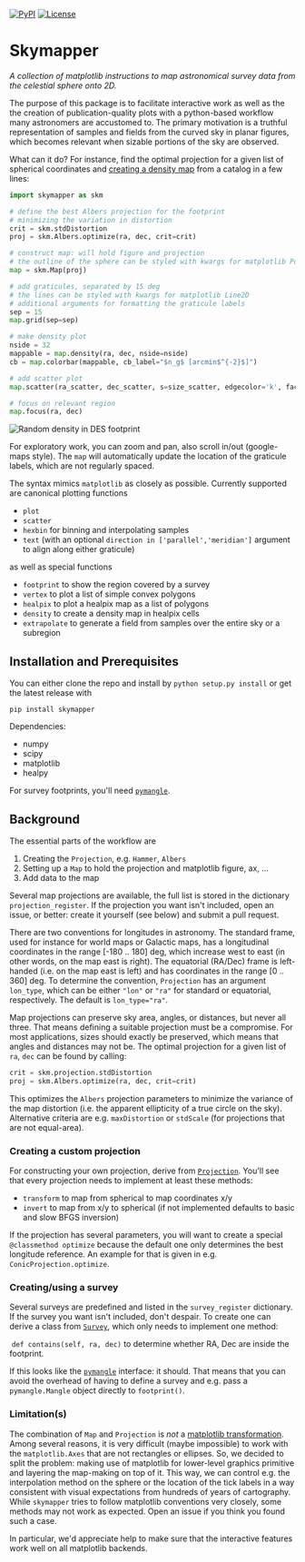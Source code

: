 [![PyPI](https://img.shields.io/pypi/v/skymapper.svg)](https://pypi.python.org/pypi/skymapper/)
[![License](https://img.shields.io/github/license/pmelchior/skymapper.svg)](https://github.com/pmelchior/skymapper/blob/master/LICENSE.md)

# Skymapper

*A collection of matplotlib instructions to map astronomical survey data from the celestial sphere onto 2D.*

The purpose of this package is to facilitate interactive work as well as the the creation of publication-quality plots with a python-based workflow many astronomers are accustomed to. The primary motivation is a truthful representation of samples and fields from the curved sky in planar figures, which becomes relevant when sizable portions of the sky are observed.

What can it do? For instance, find the optimal projection for a given list of spherical coordinates and [creating a density map](examples/example1.py) from a catalog in a few lines:

```python
import skymapper as skm

# define the best Albers projection for the footprint
# minimizing the variation in distortion
crit = skm.stdDistortion
proj = skm.Albers.optimize(ra, dec, crit=crit)

# construct map: will hold figure and projection
# the outline of the sphere can be styled with kwargs for matplotlib Polygon
map = skm.Map(proj)

# add graticules, separated by 15 deg
# the lines can be styled with kwargs for matplotlib Line2D
# additional arguments for formatting the graticule labels
sep = 15
map.grid(sep=sep)

# make density plot
nside = 32
mappable = map.density(ra, dec, nside=nside)
cb = map.colorbar(mappable, cb_label="$n_g$ [arcmin$^{-2}$]")

# add scatter plot
map.scatter(ra_scatter, dec_scatter, s=size_scatter, edgecolor='k', facecolor='None')

# focus on relevant region
map.focus(ra, dec)
```

![Random density in DES footprint](https://github.com/pmelchior/skymapper/raw/master/examples/example1.png)

For exploratory work, you can zoom and pan, also scroll in/out (google-maps style). The `map` will automatically update the location of the graticule labels, which are not regularly spaced.

The syntax mimics `matplotlib` as closely as possible. Currently supported are canonical plotting functions

* `plot`
* `scatter`
* `hexbin` for binning and interpolating samples
* `text` (with an optional `direction in ['parallel','meridian']` argument to align along either graticule)

as well as special functions

* `footprint` to show the region covered by a survey
* `vertex` to plot a list of simple convex polygons
* `healpix` to plot a healpix map as a list of polygons
* `density` to create a density map in healpix cells
* `extrapolate` to generate a field from samples over the entire sky or a subregion 

## Installation and Prerequisites

You can either clone the repo and install by `python setup.py install` or get the latest release with

```
pip install skymapper
```

Dependencies:

* numpy
* scipy
* matplotlib
* healpy

For survey footprints, you'll need [`pymangle`](https://github.com/esheldon/pymangle).

## Background

The essential parts of the workflow are

1. Creating the `Projection`, e.g. `Hammer`, `Albers`
2. Setting up a `Map` to hold the projection and matplotlib figure, ax, ...
3. Add data to the map

Several map projections are available, the full list is stored in the dictionary `projection_register`. If the projection you want isn't included, open an issue, or better: create it yourself (see below) and submit a pull request.

There are two conventions for longitudes in astronomy. The standard frame, used for instance for world maps or Galactic maps, has a longitudinal coordinates in the range [-180 .. 180] deg, which increase west to east (in other words, on the map east is right). The equatorial (RA/Dec) frame is left-handed (i.e. on the map east is left) and has coordinates in the range [0 .. 360] deg. To determine the convention, `Projection` has an argument `lon_type`, which can be either `"lon"` or `"ra"` for standard or equatorial, respectively. The default is `lon_type="ra"`.

Map projections can preserve sky area, angles, or distances, but never all three. That means defining a suitable projection must be a compromise. For most applications, sizes should exactly be preserved, which means that angles and distances may not be. The optimal projection for a given list of `ra`, `dec` can be found by calling:


```python
crit = skm.projection.stdDistortion
proj = skm.Albers.optimize(ra, dec, crit=crit)
```

This optimizes the `Albers` projection parameters to minimize the variance of the map distortion (i.e. the apparent ellipticity of a true circle on the sky). Alternative criteria are e.g. `maxDistortion` or `stdScale` (for projections that are not equal-area).

### Creating a custom projection

For constructing your own projection, derive from [`Projection`](skymapper/projection.py). You'll see that every projection needs to implement at least these methods: 

* `transform` to map from spherical to map coordinates x/y
* `invert` to map from x/y to spherical (if not implemented defaults to basic and slow BFGS inversion)

If the projection has several parameters, you will want to create a special `@classmethod optimize` because the default one only determines the best longitude reference. An example for that is given in e.g. `ConicProjection.optimize`.

### Creating/using a survey

Several surveys are predefined and listed in the `survey_register` dictionary. If the survey you want isn't included, don't despair. To create one can derive a class from [`Survey`](skymapper/survey/__init__.py), which only needs to implement one method:

​	`def contains(self, ra, dec)` to determine whether RA, Dec are inside the footprint.

If this looks like the [`pymangle`](https://github.com/esheldon/pymangle) interface: it should. That means that you can avoid the overhead of having to define a survey and e.g. pass a `pymangle.Mangle` object directly to `footprint()`.

### Limitation(s)

The combination of `Map` and `Projection` is *not* a [matplotlib transformation](http://matplotlib.org/users/transforms_tutorial.html). Among several reasons, it is very difficult (maybe impossible) to work with the `matplotlib.Axes` that are not rectangles or ellipses. So, we decided to split the problem: making use of matplotlib for lower-level graphics primitive and layering the map-making on top of it. This way, we can control e.g. the interpolation method on the sphere or the location of the tick labels in a way consistent with visual expectations from hundreds of years of cartography. While `skymapper` tries to follow matplotlib conventions very closely, some methods may not work as expected. Open an issue if you think you found such a case.

In particular, we'd appreciate help to make sure that the interactive features work well on all matplotlib backends.